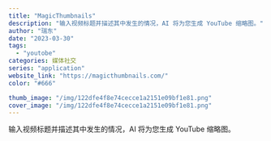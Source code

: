 ```yaml
---
title: "MagicThumbnails"
description: "输入视频标题并描述其中发生的情况，AI 将为您生成 YouTube 缩略图。"
author: "瑞东"
date: "2023-03-30"
tags:
  - "youtobe"
categories: 媒体社交
series: "application"
website_link: "https://magicthumbnails.com/"
color: "#666"

thumb_image: "/img/122dfe4f8e74cecce1a2151e09bf1e81.png"
cover_image: "/img/122dfe4f8e74cecce1a2151e09bf1e81.png"
---
```


输入视频标题并描述其中发生的情况，AI 将为您生成 YouTube 缩略图。